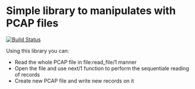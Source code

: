 Simple library to manipulates with PCAP files
============================================

[![Build Status](https://secure.travis-ci.org/ates/pcapfile.png)](http://travis-ci.org/ates/pcapfile)


Using this library you can:

 * Read the whole PCAP file in file:read_file/1 manner
 * Open the file and use next/1 function to perform the sequentiale reading of records
 * Create new PCAP file and write new records on it

